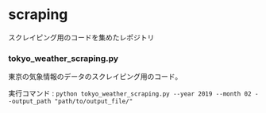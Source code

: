 # scraping
スクレイピング用のコードを集めたレポジトリ

### tokyo_weather_scraping.py
東京の気象情報のデータのスクレイピング用のコード。 

実行コマンド : `python tokyo_weather_scraping.py --year 2019 --month 02 --output_path "path/to/output_file/"`
